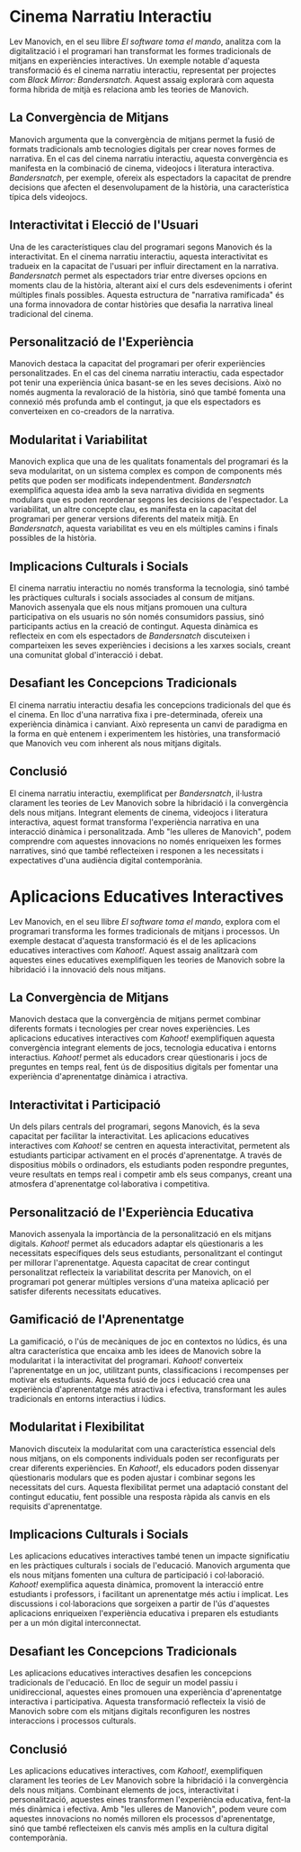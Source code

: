 # Cinema Narratiu Interactiu

Lev Manovich, en el seu llibre *El software toma el mando*, analitza com la digitalització i el programari han transformat les formes tradicionals de mitjans en experiències interactives. Un exemple notable d'aquesta transformació és el cinema narratiu interactiu, representat per projectes com *Black Mirror: Bandersnatch*. Aquest assaig explorarà com aquesta forma híbrida de mitjà es relaciona amb les teories de Manovich.

## La Convergència de Mitjans

Manovich argumenta que la convergència de mitjans permet la fusió de formats tradicionals amb tecnologies digitals per crear noves formes de narrativa. En el cas del cinema narratiu interactiu, aquesta convergència es manifesta en la combinació de cinema, videojocs i literatura interactiva. *Bandersnatch*, per exemple, ofereix als espectadors la capacitat de prendre decisions que afecten el desenvolupament de la història, una característica típica dels videojocs.

## Interactivitat i Elecció de l'Usuari

Una de les característiques clau del programari segons Manovich és la interactivitat. En el cinema narratiu interactiu, aquesta interactivitat es tradueix en la capacitat de l'usuari per influir directament en la narrativa. *Bandersnatch* permet als espectadors triar entre diverses opcions en moments clau de la història, alterant així el curs dels esdeveniments i oferint múltiples finals possibles. Aquesta estructura de "narrativa ramificada" és una forma innovadora de contar històries que desafia la narrativa lineal tradicional del cinema.

## Personalització de l'Experiència

Manovich destaca la capacitat del programari per oferir experiències personalitzades. En el cas del cinema narratiu interactiu, cada espectador pot tenir una experiència única basant-se en les seves decisions. Això no només augmenta la revaloració de la història, sinó que també fomenta una connexió més profunda amb el contingut, ja que els espectadors es converteixen en co-creadors de la narrativa.

## Modularitat i Variabilitat

Manovich explica que una de les qualitats fonamentals del programari és la seva modularitat, on un sistema complex es compon de components més petits que poden ser modificats independentment. *Bandersnatch* exemplifica aquesta idea amb la seva narrativa dividida en segments modulars que es poden reordenar segons les decisions de l'espectador. La variabilitat, un altre concepte clau, es manifesta en la capacitat del programari per generar versions diferents del mateix mitjà. En *Bandersnatch*, aquesta variabilitat es veu en els múltiples camins i finals possibles de la història.

## Implicacions Culturals i Socials

El cinema narratiu interactiu no només transforma la tecnologia, sinó també les pràctiques culturals i socials associades al consum de mitjans. Manovich assenyala que els nous mitjans promouen una cultura participativa on els usuaris no són només consumidors passius, sinó participants actius en la creació de contingut. Aquesta dinàmica es reflecteix en com els espectadors de *Bandersnatch* discuteixen i comparteixen les seves experiències i decisions a les xarxes socials, creant una comunitat global d'interacció i debat.

## Desafiant les Concepcions Tradicionals

El cinema narratiu interactiu desafia les concepcions tradicionals del que és el cinema. En lloc d'una narrativa fixa i pre-determinada, ofereix una experiència dinàmica i canviant. Això representa un canvi de paradigma en la forma en què entenem i experimentem les històries, una transformació que Manovich veu com inherent als nous mitjans digitals.

## Conclusió

El cinema narratiu interactiu, exemplificat per *Bandersnatch*, il·lustra clarament les teories de Lev Manovich sobre la hibridació i la convergència dels nous mitjans. Integrant elements de cinema, videojocs i literatura interactiva, aquest format transforma l'experiència narrativa en una interacció dinàmica i personalitzada. Amb "les ulleres de Manovich", podem comprendre com aquestes innovacions no només enriqueixen les formes narratives, sinó que també reflecteixen i responen a les necessitats i expectatives d'una audiència digital contemporània.

# Aplicacions Educatives Interactives

Lev Manovich, en el seu llibre *El software toma el mando*, explora com el programari transforma les formes tradicionals de mitjans i processos. Un exemple destacat d'aquesta transformació és el de les aplicacions educatives interactives com *Kahoot!*. Aquest assaig analitzarà com aquestes eines educatives exemplifiquen les teories de Manovich sobre la hibridació i la innovació dels nous mitjans.

## La Convergència de Mitjans

Manovich destaca que la convergència de mitjans permet combinar diferents formats i tecnologies per crear noves experiències. Les aplicacions educatives interactives com *Kahoot!* exemplifiquen aquesta convergència integrant elements de jocs, tecnologia educativa i entorns interactius. *Kahoot!* permet als educadors crear qüestionaris i jocs de preguntes en temps real, fent ús de dispositius digitals per fomentar una experiència d'aprenentatge dinàmica i atractiva.

## Interactivitat i Participació

Un dels pilars centrals del programari, segons Manovich, és la seva capacitat per facilitar la interactivitat. Les aplicacions educatives interactives com *Kahoot!* se centren en aquesta interactivitat, permetent als estudiants participar activament en el procés d'aprenentatge. A través de dispositius mòbils o ordinadors, els estudiants poden respondre preguntes, veure resultats en temps real i competir amb els seus companys, creant una atmosfera d'aprenentatge col·laborativa i competitiva.

## Personalització de l'Experiència Educativa

Manovich assenyala la importància de la personalització en els mitjans digitals. *Kahoot!* permet als educadors adaptar els qüestionaris a les necessitats específiques dels seus estudiants, personalitzant el contingut per millorar l'aprenentatge. Aquesta capacitat de crear contingut personalitzat reflecteix la variabilitat descrita per Manovich, on el programari pot generar múltiples versions d'una mateixa aplicació per satisfer diferents necessitats educatives.

## Gamificació de l'Aprenentatge

La gamificació, o l'ús de mecàniques de joc en contextos no lúdics, és una altra característica que encaixa amb les idees de Manovich sobre la modularitat i la interactivitat del programari. *Kahoot!* converteix l'aprenentatge en un joc, utilitzant punts, classificacions i recompenses per motivar els estudiants. Aquesta fusió de jocs i educació crea una experiència d'aprenentatge més atractiva i efectiva, transformant les aules tradicionals en entorns interactius i lúdics.

## Modularitat i Flexibilitat

Manovich discuteix la modularitat com una característica essencial dels nous mitjans, on els components individuals poden ser reconfigurats per crear diferents experiències. En *Kahoot!*, els educadors poden dissenyar qüestionaris modulars que es poden ajustar i combinar segons les necessitats del curs. Aquesta flexibilitat permet una adaptació constant del contingut educatiu, fent possible una resposta ràpida als canvis en els requisits d'aprenentatge.

## Implicacions Culturals i Socials

Les aplicacions educatives interactives també tenen un impacte significatiu en les pràctiques culturals i socials de l'educació. Manovich argumenta que els nous mitjans fomenten una cultura de participació i col·laboració. *Kahoot!* exemplifica aquesta dinàmica, promovent la interacció entre estudiants i professors, i facilitant un aprenentatge més actiu i implicat. Les discussions i col·laboracions que sorgeixen a partir de l'ús d'aquestes aplicacions enriqueixen l'experiència educativa i preparen els estudiants per a un món digital interconnectat.

## Desafiant les Concepcions Tradicionals

Les aplicacions educatives interactives desafien les concepcions tradicionals de l'educació. En lloc de seguir un model passiu i unidireccional, aquestes eines promouen una experiència d'aprenentatge interactiva i participativa. Aquesta transformació reflecteix la visió de Manovich sobre com els mitjans digitals reconfiguren les nostres interaccions i processos culturals.

## Conclusió

Les aplicacions educatives interactives, com *Kahoot!*, exemplifiquen clarament les teories de Lev Manovich sobre la hibridació i la convergència dels nous mitjans. Combinant elements de jocs, interactivitat i personalització, aquestes eines transformen l'experiència educativa, fent-la més dinàmica i efectiva. Amb "les ulleres de Manovich", podem veure com aquestes innovacions no només milloren els processos d'aprenentatge, sinó que també reflecteixen els canvis més amplis en la cultura digital contemporània.
